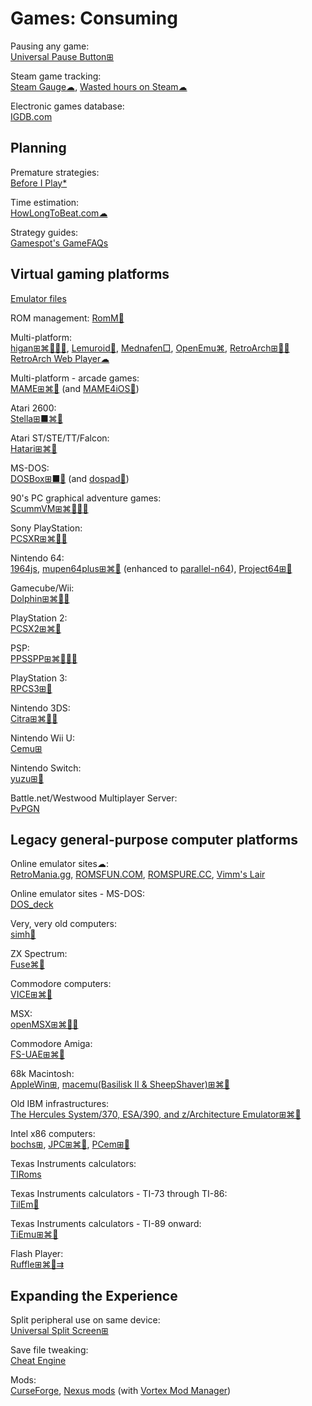# Games: Consuming

Pausing any game:  
[Universal Pause Button⊞](https://github.com/ryanries/UniversalPauseButton)

Steam game tracking:  
[Steam Gauge☁](https://www.mysteamgauge.com/),
[Wasted hours on Steam☁](https://steamtime.info/)

Electronic games database:  
[IGDB.com](https://www.igdb.com/)

## Planning

Premature strategies:  
[Before I Play*](https://beforeiplay.com/)

Time estimation:  
[HowLongToBeat.com☁](https://howlongtobeat.com/)

Strategy guides:  
[Gamespot's GameFAQs](https://gamefaqs.gamespot.com/)

## Virtual gaming platforms

[Emulator files](https://emulation.gametechwiki.com/index.php/Emulator_files)

ROM management:
[RomM💾](https://github.com/zurdi15/romm)

Multi-platform:  
[higan⊞⌘🐧🍎🤖](https://bsnes.org/higan/),
[Lemuroid🤖](https://github.com/Swordfish90/Lemuroid),
[Mednafen□](https://mednafen.github.io/),
[OpenEmu⌘](https://openemu.org/),
[RetroArch⊞🐧🤖](https://www.retroarch.com/)
[RetroArch Web Player☁](https://web.libretro.com/)

Multi-platform - arcade games:  
[MAME⊞⌘🐧](https://www.mamedev.org/) (and [MAME4iOS🍎](https://github.com/yoshisuga/MAME4iOS))

Atari 2600:  
[Stella⊞■⌘🐧](https://stella-emu.github.io/)

Atari ST/STE/TT/Falcon:  
[Hatari⊞⌘🐧](https://hatari.tuxfamily.org/)

MS-DOS:  
[DOSBox⊞■🐧](https://www.dosbox.com/) (and [dospad🍎](https://github.com/litchie/dospad))

90's PC graphical adventure games:  
[ScummVM⊞⌘🐧🍎🤖](https://www.scummvm.org/)

Sony PlayStation:  
[PCSXR⊞⌘🐧🤖](https://ps1emulator.com/download)

Nintendo 64:  
[1964js](https://github.com/schibo/1964js),
[mupen64plus⊞⌘🐧](https://www.mupen64plus.org/) (enhanced to [parallel-n64](https://github.com/libretro/parallel-n64)),
[Project64⊞🐧](https://www.pj64-emu.com/)

Gamecube/Wii:  
[Dolphin⊞⌘🐧🤖](https://dolphin-emu.org/)

PlayStation 2:  
[PCSX2⊞⌘🐧](https://pcsx2.net/)

PSP:  
[PPSSPP⊞⌘🐧🍎🤖](https://ppsspp.org/)

PlayStation 3:  
[RPCS3⊞🐧](https://rpcs3.net/)

Nintendo 3DS:  
[Citra⊞⌘🐧🤖](https://citra-emu.org/)

Nintendo Wii U:  
[Cemu⊞](https://cemu.info/)

Nintendo Switch:  
[yuzu⊞🐧](https://yuzu-emu.org/)

Battle.net/Westwood Multiplayer Server:  
[PvPGN](https://github.com/pvpgn/)

## Legacy general-purpose computer platforms

Online emulator sites☁:  
[RetroMania.gg](https://retromania.gg/),
[ROMSFUN.COM](https://romsfun.com/),
[ROMSPURE.CC](https://romspure.cc/),
[Vimm's Lair](https://vimm.net/)

Online emulator sites - MS-DOS:  
[DOS_deck](https://dosdeck.com/)

Very, very old computers:  
[simh🐧](https://github.com/simh/simh)

ZX Spectrum:  
[Fuse⌘🐧](http://fuse-emulator.sourceforge.net/)

Commodore computers:  
[VICE⊞⌘🐧](https://vice-emu.sourceforge.io/)

MSX:  
[openMSX⊞⌘🐧🤖](https://openmsx.org/)

Commodore Amiga:  
[FS-UAE⊞⌘🐧](https://fs-uae.net/)

68k Macintosh:  
[AppleWin⊞](https://github.com/AppleWin/AppleWin),
[macemu(Basilisk II & SheepShaver)⊞⌘🐧](https://github.com/cebix/macemu)

Old IBM infrastructures:  
[The Hercules System/370, ESA/390, and z/Architecture Emulator⊞⌘🐧](http://www.hercules-390.org/)

Intel x86 computers:  
[bochs⊞](https://bochs.sourceforge.io/),
[JPC⊞⌘🐧](https://github.com/ianopolous/JPC),
[PCem⊞🐧](https://github.com/sarah-walker-pcem/pcem/)

Texas Instruments calculators:  
[TIRoms](https://tiroms.weebly.com/)

Texas Instruments calculators - TI-73 through TI-86:  
[TilEm🐧](http://lpg.ticalc.org/prj_tilem/)

Texas Instruments calculators - TI-89 onward:  
[TiEmu⊞⌘🐧](http://lpg.ticalc.org/prj_tiemu/)

Flash Player:  
[Ruffle⊞⌘🐧⇉](https://ruffle.rs/)

## Expanding the Experience

Split peripheral use on same device:  
[Universal Split Screen⊞](https://universalsplitscreen.github.io/)

Save file tweaking:  
[Cheat Engine](https://cheatengine.org/)

Mods:  
[CurseForge](https://www.curseforge.com/),
[Nexus mods](https://www.nexusmods.com/) (with [Vortex Mod Manager](https://www.nexusmods.com/about/vortex/))
